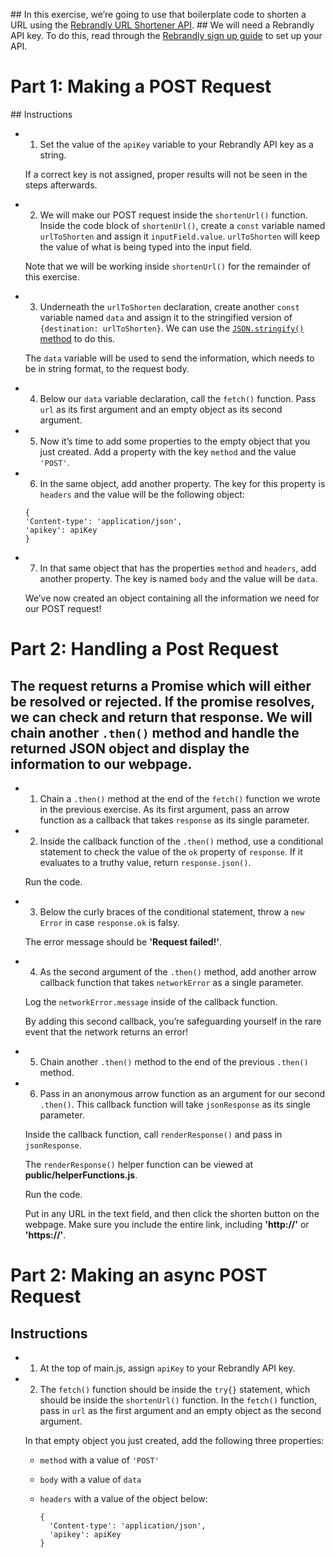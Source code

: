 ## In this exercise, we’re going to use that boilerplate code to shorten a URL using the [Rebrandly URL Shortener API](https://developers.rebrandly.com/).
## We will need a Rebrandly API key. To do this, read through the [Rebrandly sign up guide](https://www.codecademy.com/article/rebrandly-signup) to set up your API.

# Part 1: Making a POST Request

## Instructions

- 1. Set the value of the `apiKey` variable to your Rebrandly API key as a string.

  If a correct key is not assigned, proper results will not be seen in the steps afterwards.

- 2. We will make our POST request inside the `shortenUrl()` function. Inside the code block of `shortenUrl()`, create a `const` variable named `urlToShorten` and assign it `inputField.value`. `urlToShorten` will keep the value of what is being typed into the input field.

  Note that we will be working inside `shortenUrl()` for the remainder of this exercise.

- 3. Underneath the `urlToShorten` declaration, create another `const` variable named `data` and assign it to the stringified version of `{destination: urlToShorten}`. We can use the [`JSON.stringify()` method](https://developer.mozilla.org/en-US/docs/Web/JavaScript/Reference/Global_Objects/JSON/stringify) to do this.

  The `data` variable will be used to send the information, which needs to be in string format, to the request body.

- 4. Below our `data` variable declaration, call the `fetch()` function. Pass `url` as its first argument and an empty object as its second argument.

- 5. Now it’s time to add some properties to the empty object that you just created. Add a property with the key `method` and the value `'POST'`.

- 6. In the same object, add another property. The key for this property is `headers` and the value will be the following object:

  ```
  {
  'Content-type': 'application/json',
  'apikey': apiKey
  }
  ```

- 7. In that same object that has the properties `method` and `headers`, add another property. The key is named `body` and the value will be `data`.

  We’ve now created an object containing all the information we need for our POST request!

# Part 2: Handling a Post Request

## The request returns a Promise which will either be resolved or rejected. If the promise resolves, we can check and return that response. We will chain another `.then()` method and handle the returned JSON object and display the information to our webpage.

- 1. Chain a `.then()` method at the end of the `fetch()` function we wrote in the previous exercise. As its first argument, pass an arrow function as a callback that takes `response` as its single parameter.

- 2. Inside the callback function of the `.then()` method, use a conditional statement to check the value of the `ok` property of `response`. If it evaluates to a truthy value, return `response.json()`.

  Run the code.

- 3. Below the curly braces of the conditional statement, throw a `new Error` in case `response.ok` is falsy.

  The error message should be **'Request failed!'**.

- 4. As the second argument of the `.then()` method, add another arrow callback function that takes `networkError` as a single parameter.

  Log the `networkError.message` inside of the callback function.

  By adding this second callback, you’re safeguarding yourself in the rare event that the network returns an error!

- 5. Chain another `.then()` method to the end of the previous `.then()` method.

- 6. Pass in an anonymous arrow function as an argument for our second `.then()`. This callback function will take `jsonResponse` as its single parameter.

  Inside the callback function, call `renderResponse()` and pass in `jsonResponse`.

  The `renderResponse()` helper function can be viewed at **public/helperFunctions.js**.

  Run the code.

  Put in any URL in the text field, and then click the shorten button on the webpage. Make sure you include the entire link, including **'http://'** or **'https://'**.

# Part 2: Making an async POST Request

## Instructions

- 1. At the top of main.js, assign `apiKey` to your Rebrandly API key.

- 2. The `fetch()` function should be inside the `try{}` statement, which should be inside the `shortenUrl()` function. In the `fetch()` function, pass in `url` as the first argument and an empty object as the second argument.

  In that empty object you just created, add the following three properties:

  - `method` with a value of `'POST'`
  - `body` with a value of `data`
  - `headers` with a value of the object below:

    ```
    {
      'Content-type': 'application/json',
      'apikey': apiKey
    }
    ```
